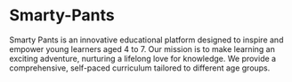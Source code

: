 # Smarty-Pants
Smarty Pants is an innovative educational platform designed to inspire and empower young learners aged 4 to 7. Our mission is to make learning an exciting adventure, nurturing a lifelong love for knowledge. We provide a comprehensive, self-paced curriculum tailored to different age groups. 
